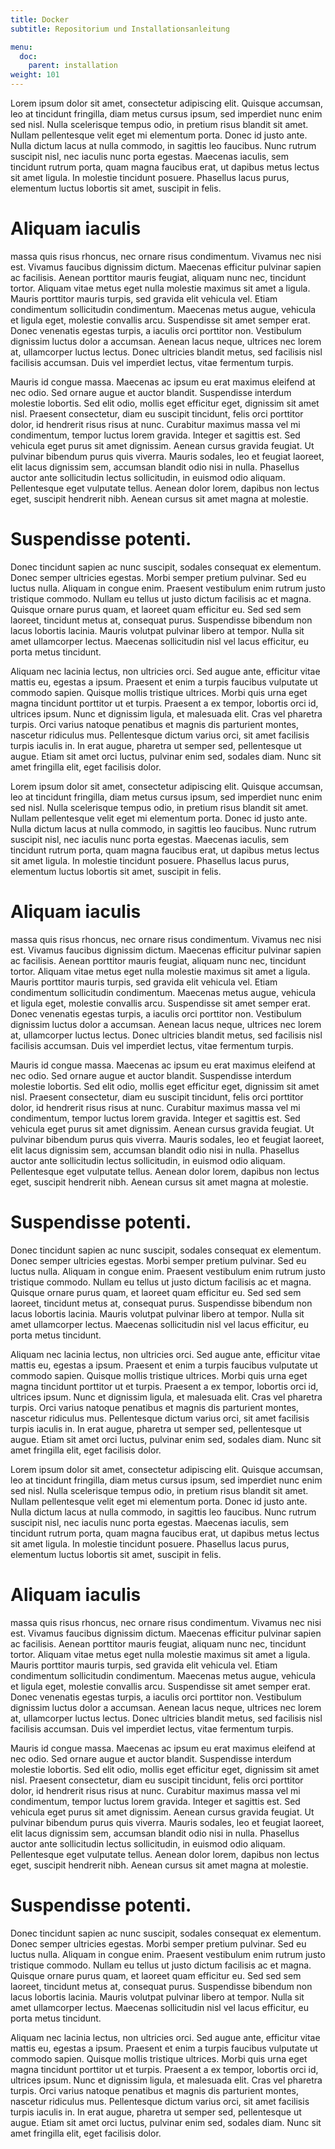 ```yaml
---
title: Docker
subtitle: Repositorium und Installationsanleitung

menu:
  doc:
    parent: installation
weight: 101
---
```




Lorem ipsum dolor sit amet, consectetur adipiscing elit. Quisque accumsan, leo at tincidunt fringilla, diam metus cursus ipsum, sed imperdiet nunc enim sed nisl. Nulla scelerisque tempus odio, in pretium risus blandit sit amet. Nullam pellentesque velit eget mi elementum porta. Donec id justo ante. Nulla dictum lacus at nulla commodo, in sagittis leo faucibus. Nunc rutrum suscipit nisl, nec iaculis nunc porta egestas. Maecenas iaculis, sem tincidunt rutrum porta, quam magna faucibus erat, ut dapibus metus lectus sit amet ligula. In molestie tincidunt posuere. Phasellus lacus purus, elementum luctus lobortis sit amet, suscipit in felis.

# Aliquam iaculis
massa quis risus rhoncus, nec ornare risus condimentum. Vivamus nec nisi est. Vivamus faucibus dignissim dictum. Maecenas efficitur pulvinar sapien ac facilisis. Aenean porttitor mauris feugiat, aliquam nunc nec, tincidunt tortor. Aliquam vitae metus eget nulla molestie maximus sit amet a ligula. Mauris porttitor mauris turpis, sed gravida elit vehicula vel. Etiam condimentum sollicitudin condimentum. Maecenas metus augue, vehicula et ligula eget, molestie convallis arcu. Suspendisse sit amet semper erat. Donec venenatis egestas turpis, a iaculis orci porttitor non. Vestibulum dignissim luctus dolor a accumsan. Aenean lacus neque, ultrices nec lorem at, ullamcorper luctus lectus. Donec ultricies blandit metus, sed facilisis nisl facilisis accumsan. Duis vel imperdiet lectus, vitae fermentum turpis.

Mauris id congue massa. Maecenas ac ipsum eu erat maximus eleifend at nec odio. Sed ornare augue et auctor blandit. Suspendisse interdum molestie lobortis. Sed elit odio, mollis eget efficitur eget, dignissim sit amet nisl. Praesent consectetur, diam eu suscipit tincidunt, felis orci porttitor dolor, id hendrerit risus risus at nunc. Curabitur maximus massa vel mi condimentum, tempor luctus lorem gravida. Integer et sagittis est. Sed vehicula eget purus sit amet dignissim. Aenean cursus gravida feugiat. Ut pulvinar bibendum purus quis viverra. Mauris sodales, leo et feugiat laoreet, elit lacus dignissim sem, accumsan blandit odio nisi in nulla. Phasellus auctor ante sollicitudin lectus sollicitudin, in euismod odio aliquam. Pellentesque eget vulputate tellus. Aenean dolor lorem, dapibus non lectus eget, suscipit hendrerit nibh. Aenean cursus sit amet magna at molestie.

# Suspendisse potenti.
Donec tincidunt sapien ac nunc suscipit, sodales consequat ex elementum. Donec semper ultricies egestas. Morbi semper pretium pulvinar. Sed eu luctus nulla. Aliquam in congue enim. Praesent vestibulum enim rutrum justo tristique commodo. Nullam eu tellus ut justo dictum facilisis ac et magna. Quisque ornare purus quam, et laoreet quam efficitur eu. Sed sed sem laoreet, tincidunt metus at, consequat purus. Suspendisse bibendum non lacus lobortis lacinia. Mauris volutpat pulvinar libero at tempor. Nulla sit amet ullamcorper lectus. Maecenas sollicitudin nisl vel lacus efficitur, eu porta metus tincidunt.

Aliquam nec lacinia lectus, non ultricies orci. Sed augue ante, efficitur vitae mattis eu, egestas a ipsum. Praesent et enim a turpis faucibus vulputate ut commodo sapien. Quisque mollis tristique ultrices. Morbi quis urna eget magna tincidunt porttitor ut et turpis. Praesent a ex tempor, lobortis orci id, ultrices ipsum. Nunc et dignissim ligula, et malesuada elit. Cras vel pharetra turpis. Orci varius natoque penatibus et magnis dis parturient montes, nascetur ridiculus mus. Pellentesque dictum varius orci, sit amet facilisis turpis iaculis in. In erat augue, pharetra ut semper sed, pellentesque ut augue. Etiam sit amet orci luctus, pulvinar enim sed, sodales diam. Nunc sit amet fringilla elit, eget facilisis dolor. 

Lorem ipsum dolor sit amet, consectetur adipiscing elit. Quisque accumsan, leo at tincidunt fringilla, diam metus cursus ipsum, sed imperdiet nunc enim sed nisl. Nulla scelerisque tempus odio, in pretium risus blandit sit amet. Nullam pellentesque velit eget mi elementum porta. Donec id justo ante. Nulla dictum lacus at nulla commodo, in sagittis leo faucibus. Nunc rutrum suscipit nisl, nec iaculis nunc porta egestas. Maecenas iaculis, sem tincidunt rutrum porta, quam magna faucibus erat, ut dapibus metus lectus sit amet ligula. In molestie tincidunt posuere. Phasellus lacus purus, elementum luctus lobortis sit amet, suscipit in felis.

# Aliquam iaculis
massa quis risus rhoncus, nec ornare risus condimentum. Vivamus nec nisi est. Vivamus faucibus dignissim dictum. Maecenas efficitur pulvinar sapien ac facilisis. Aenean porttitor mauris feugiat, aliquam nunc nec, tincidunt tortor. Aliquam vitae metus eget nulla molestie maximus sit amet a ligula. Mauris porttitor mauris turpis, sed gravida elit vehicula vel. Etiam condimentum sollicitudin condimentum. Maecenas metus augue, vehicula et ligula eget, molestie convallis arcu. Suspendisse sit amet semper erat. Donec venenatis egestas turpis, a iaculis orci porttitor non. Vestibulum dignissim luctus dolor a accumsan. Aenean lacus neque, ultrices nec lorem at, ullamcorper luctus lectus. Donec ultricies blandit metus, sed facilisis nisl facilisis accumsan. Duis vel imperdiet lectus, vitae fermentum turpis.

Mauris id congue massa. Maecenas ac ipsum eu erat maximus eleifend at nec odio. Sed ornare augue et auctor blandit. Suspendisse interdum molestie lobortis. Sed elit odio, mollis eget efficitur eget, dignissim sit amet nisl. Praesent consectetur, diam eu suscipit tincidunt, felis orci porttitor dolor, id hendrerit risus risus at nunc. Curabitur maximus massa vel mi condimentum, tempor luctus lorem gravida. Integer et sagittis est. Sed vehicula eget purus sit amet dignissim. Aenean cursus gravida feugiat. Ut pulvinar bibendum purus quis viverra. Mauris sodales, leo et feugiat laoreet, elit lacus dignissim sem, accumsan blandit odio nisi in nulla. Phasellus auctor ante sollicitudin lectus sollicitudin, in euismod odio aliquam. Pellentesque eget vulputate tellus. Aenean dolor lorem, dapibus non lectus eget, suscipit hendrerit nibh. Aenean cursus sit amet magna at molestie.

# Suspendisse potenti.
Donec tincidunt sapien ac nunc suscipit, sodales consequat ex elementum. Donec semper ultricies egestas. Morbi semper pretium pulvinar. Sed eu luctus nulla. Aliquam in congue enim. Praesent vestibulum enim rutrum justo tristique commodo. Nullam eu tellus ut justo dictum facilisis ac et magna. Quisque ornare purus quam, et laoreet quam efficitur eu. Sed sed sem laoreet, tincidunt metus at, consequat purus. Suspendisse bibendum non lacus lobortis lacinia. Mauris volutpat pulvinar libero at tempor. Nulla sit amet ullamcorper lectus. Maecenas sollicitudin nisl vel lacus efficitur, eu porta metus tincidunt.

Aliquam nec lacinia lectus, non ultricies orci. Sed augue ante, efficitur vitae mattis eu, egestas a ipsum. Praesent et enim a turpis faucibus vulputate ut commodo sapien. Quisque mollis tristique ultrices. Morbi quis urna eget magna tincidunt porttitor ut et turpis. Praesent a ex tempor, lobortis orci id, ultrices ipsum. Nunc et dignissim ligula, et malesuada elit. Cras vel pharetra turpis. Orci varius natoque penatibus et magnis dis parturient montes, nascetur ridiculus mus. Pellentesque dictum varius orci, sit amet facilisis turpis iaculis in. In erat augue, pharetra ut semper sed, pellentesque ut augue. Etiam sit amet orci luctus, pulvinar enim sed, sodales diam. Nunc sit amet fringilla elit, eget facilisis dolor. 


Lorem ipsum dolor sit amet, consectetur adipiscing elit. Quisque accumsan, leo at tincidunt fringilla, diam metus cursus ipsum, sed imperdiet nunc enim sed nisl. Nulla scelerisque tempus odio, in pretium risus blandit sit amet. Nullam pellentesque velit eget mi elementum porta. Donec id justo ante. Nulla dictum lacus at nulla commodo, in sagittis leo faucibus. Nunc rutrum suscipit nisl, nec iaculis nunc porta egestas. Maecenas iaculis, sem tincidunt rutrum porta, quam magna faucibus erat, ut dapibus metus lectus sit amet ligula. In molestie tincidunt posuere. Phasellus lacus purus, elementum luctus lobortis sit amet, suscipit in felis.

# Aliquam iaculis
massa quis risus rhoncus, nec ornare risus condimentum. Vivamus nec nisi est. Vivamus faucibus dignissim dictum. Maecenas efficitur pulvinar sapien ac facilisis. Aenean porttitor mauris feugiat, aliquam nunc nec, tincidunt tortor. Aliquam vitae metus eget nulla molestie maximus sit amet a ligula. Mauris porttitor mauris turpis, sed gravida elit vehicula vel. Etiam condimentum sollicitudin condimentum. Maecenas metus augue, vehicula et ligula eget, molestie convallis arcu. Suspendisse sit amet semper erat. Donec venenatis egestas turpis, a iaculis orci porttitor non. Vestibulum dignissim luctus dolor a accumsan. Aenean lacus neque, ultrices nec lorem at, ullamcorper luctus lectus. Donec ultricies blandit metus, sed facilisis nisl facilisis accumsan. Duis vel imperdiet lectus, vitae fermentum turpis.

Mauris id congue massa. Maecenas ac ipsum eu erat maximus eleifend at nec odio. Sed ornare augue et auctor blandit. Suspendisse interdum molestie lobortis. Sed elit odio, mollis eget efficitur eget, dignissim sit amet nisl. Praesent consectetur, diam eu suscipit tincidunt, felis orci porttitor dolor, id hendrerit risus risus at nunc. Curabitur maximus massa vel mi condimentum, tempor luctus lorem gravida. Integer et sagittis est. Sed vehicula eget purus sit amet dignissim. Aenean cursus gravida feugiat. Ut pulvinar bibendum purus quis viverra. Mauris sodales, leo et feugiat laoreet, elit lacus dignissim sem, accumsan blandit odio nisi in nulla. Phasellus auctor ante sollicitudin lectus sollicitudin, in euismod odio aliquam. Pellentesque eget vulputate tellus. Aenean dolor lorem, dapibus non lectus eget, suscipit hendrerit nibh. Aenean cursus sit amet magna at molestie.

# Suspendisse potenti.
Donec tincidunt sapien ac nunc suscipit, sodales consequat ex elementum. Donec semper ultricies egestas. Morbi semper pretium pulvinar. Sed eu luctus nulla. Aliquam in congue enim. Praesent vestibulum enim rutrum justo tristique commodo. Nullam eu tellus ut justo dictum facilisis ac et magna. Quisque ornare purus quam, et laoreet quam efficitur eu. Sed sed sem laoreet, tincidunt metus at, consequat purus. Suspendisse bibendum non lacus lobortis lacinia. Mauris volutpat pulvinar libero at tempor. Nulla sit amet ullamcorper lectus. Maecenas sollicitudin nisl vel lacus efficitur, eu porta metus tincidunt.

Aliquam nec lacinia lectus, non ultricies orci. Sed augue ante, efficitur vitae mattis eu, egestas a ipsum. Praesent et enim a turpis faucibus vulputate ut commodo sapien. Quisque mollis tristique ultrices. Morbi quis urna eget magna tincidunt porttitor ut et turpis. Praesent a ex tempor, lobortis orci id, ultrices ipsum. Nunc et dignissim ligula, et malesuada elit. Cras vel pharetra turpis. Orci varius natoque penatibus et magnis dis parturient montes, nascetur ridiculus mus. Pellentesque dictum varius orci, sit amet facilisis turpis iaculis in. In erat augue, pharetra ut semper sed, pellentesque ut augue. Etiam sit amet orci luctus, pulvinar enim sed, sodales diam. Nunc sit amet fringilla elit, eget facilisis dolor. 
